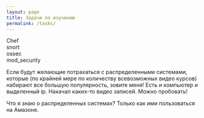 ```yaml
---
layout: page
title: Задачи по изучению
permalink: /tasks/
---
```


Chef  
snort  
ossec  
mod_security  


Если будут желающие потрахаться с распределенными системами, которые (по крайней мере по количеству всевозможных видео курсов) набирают все большую популярность, зовите меня!
Есть и компьютер и выделенный ip. Накачал каких-то видео записей. Можно пробовать!

Что я знаю о распределенных системах? Только как ими пользоваться на Амазоне.
